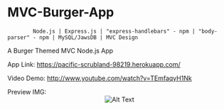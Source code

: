 # MVC-Burger-App


            Node.js | Express.js | "express-handlebars" - npm | "body-parser" - npm | MySQL/JawsDB | MVC Design

A Burger Themed MVC Node.js App 



App Link: https://pacific-scrubland-98219.herokuapp.com/

Video Demo: http://www.youtube.com/watch?v=TEmfaqyH1Nk

Preview IMG:
<span style="display:block; text-align:center">
![Alt Text](https://media.giphy.com/media/xUNda0odUl8ViFCGB2/giphy.gif)
</span>


